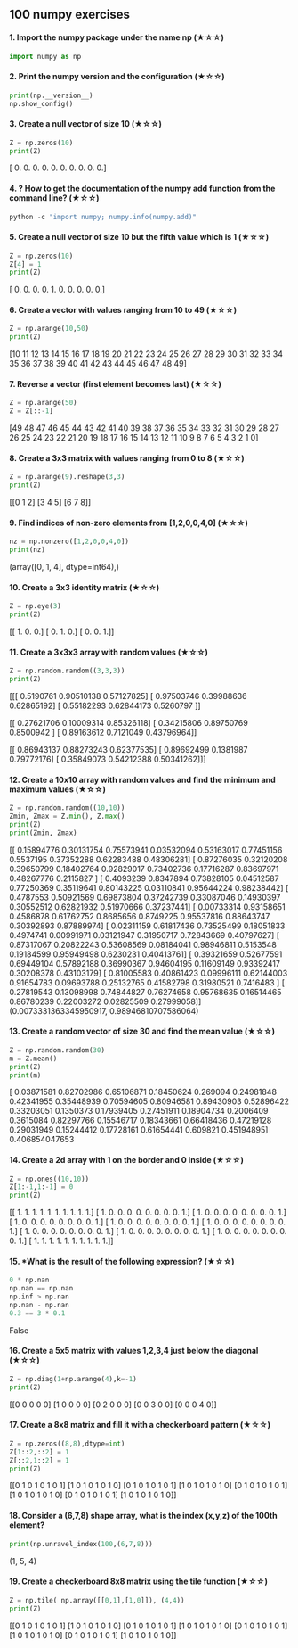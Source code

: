 ## 100 numpy exercises ##
#### 1. Import the numpy package under the name np (★☆☆) ####
```python
import numpy as np
```
#### 2. Print the numpy version and the configuration (★☆☆) ####
```python
print(np.__version__)
np.show_config()
```
#### 3. Create a null vector of size 10 (★☆☆) ####
```python
Z = np.zeros(10)
print(Z)
```
[ 0.  0.  0.  0.  0.  0.  0.  0.  0.  0.]

#### 4. ? How to get the documentation of the numpy add function from the command line? (★☆☆) ####
```python
python -c "import numpy; numpy.info(numpy.add)"
```
#### 5. Create a null vector of size 10 but the fifth value which is 1 (★☆☆) ####
```python
Z = np.zeros(10)
Z[4] = 1
print(Z)
```
[ 0.  0.  0.  0.  1.  0.  0.  0.  0.  0.]
#### 6. Create a vector with values ranging from 10 to 49 (★☆☆) ####
```python
Z = np.arange(10,50)
print(Z)
```
[10 11 12 13 14 15 16 17 18 19 20 21 22 23 24 25 26 27 28 29 30 31 32 33 34
 35 36 37 38 39 40 41 42 43 44 45 46 47 48 49]
#### 7. Reverse a vector (first element becomes last) (★☆☆) ####
```python
Z = np.arange(50)
Z = Z[::-1]
```
[49 48 47 46 45 44 43 42 41 40 39 38 37 36 35 34 33 32 31 30 29 28 27 26 25
 24 23 22 21 20 19 18 17 16 15 14 13 12 11 10  9  8  7  6  5  4  3  2  1  0]
#### 8. Create a 3x3 matrix with values ranging from 0 to 8 (★☆☆) ####
```python
Z = np.arange(9).reshape(3,3)
print(Z)
```
[[0 1 2]
 [3 4 5]
 [6 7 8]]
#### 9. Find indices of non-zero elements from [1,2,0,0,4,0] (★☆☆) ####
```python
nz = np.nonzero([1,2,0,0,4,0])
print(nz)
```
(array([0, 1, 4], dtype=int64),)
#### 10. Create a 3x3 identity matrix (★☆☆) ####
```python
Z = np.eye(3)
print(Z)
```
[[ 1.  0.  0.]
 [ 0.  1.  0.]
 [ 0.  0.  1.]]
#### 11. Create a 3x3x3 array with random values (★☆☆) ####
```python
Z = np.random.random((3,3,3))
print(Z)
```
[[[ 0.5190761   0.90510138  0.57127825]
  [ 0.97503746  0.39988636  0.62865192]
  [ 0.55182293  0.62844173  0.5260797 ]]

 [[ 0.27621706  0.10009314  0.85326118]
  [ 0.34215806  0.89750769  0.8500942 ]
  [ 0.89163612  0.7121049   0.43796964]]

 [[ 0.86943137  0.88273243  0.62377535]
  [ 0.89692499  0.1381987   0.79772176]
  [ 0.35849073  0.54212388  0.50341262]]]
#### 12. Create a 10x10 array with random values and find the minimum and maximum values (★☆☆) ####
```python
Z = np.random.random((10,10))
Zmin, Zmax = Z.min(), Z.max()
print(Z)
print(Zmin, Zmax)
```
[[ 0.15894776  0.30131754  0.75573941  0.03532094  0.53163017  0.77451156
   0.5537195   0.37352288  0.62283488  0.48306281]
 [ 0.87276035  0.32120208  0.39650799  0.18402764  0.92829017  0.73402736
   0.17716287  0.83697971  0.48267776  0.2115827 ]
 [ 0.4093239   0.8347894   0.73828105  0.04512587  0.77250369  0.35119641
   0.80143225  0.03110841  0.95644224  0.98238442]
 [ 0.4787553   0.50921569  0.69873804  0.37242739  0.33087046  0.14930397
   0.30552512  0.62821932  0.51970666  0.37237441]
 [ 0.00733314  0.93158651  0.4586878   0.61762752  0.8685656   0.8749225
   0.95537816  0.88643747  0.30392893  0.87889974]
 [ 0.02311159  0.61817436  0.73525499  0.18051833  0.4974741   0.00991971
   0.03121947  0.31950717  0.72843669  0.40797627]
 [ 0.87317067  0.20822243  0.53608569  0.08184041  0.98946811  0.5153548
   0.19184599  0.95949498  0.6230231   0.40413761]
 [ 0.39321659  0.52677591  0.69449104  0.57892188  0.36990367  0.94604195
   0.11609149  0.93392417  0.30208378  0.43103179]
 [ 0.81005583  0.40861423  0.09996111  0.62144003  0.91654783  0.09693788
   0.25132765  0.41582798  0.31980521  0.7416483 ]
 [ 0.27819543  0.13098998  0.74844827  0.76274658  0.95768635  0.16514465
   0.86780239  0.22003272  0.02825509  0.27999058]]
(0.0073331363345950917, 0.98946810707586064)
#### 13. Create a random vector of size 30 and find the mean value (★☆☆) ####
```python
Z = np.random.random(30)
m = Z.mean()
print(Z)
print(m)
```
[ 0.03871581  0.82702986  0.65106871  0.18450624  0.269094    0.24981848
  0.42341955  0.35448939  0.70594605  0.80946581  0.89430903  0.52896422
  0.33203051  0.1350373   0.17939405  0.27451911  0.18904734  0.2006409
  0.3615084   0.82297766  0.15546717  0.18343661  0.66418436  0.47219128
  0.29031949  0.15244412  0.17728161  0.61654441  0.609821    0.45194895]
0.406854047653
#### 14. Create a 2d array with 1 on the border and 0 inside (★☆☆) ####
```python
Z = np.ones((10,10))
Z[1:-1,1:-1] = 0
print(Z)
```
[[ 1.  1.  1.  1.  1.  1.  1.  1.  1.  1.]
 [ 1.  0.  0.  0.  0.  0.  0.  0.  0.  1.]
 [ 1.  0.  0.  0.  0.  0.  0.  0.  0.  1.]
 [ 1.  0.  0.  0.  0.  0.  0.  0.  0.  1.]
 [ 1.  0.  0.  0.  0.  0.  0.  0.  0.  1.]
 [ 1.  0.  0.  0.  0.  0.  0.  0.  0.  1.]
 [ 1.  0.  0.  0.  0.  0.  0.  0.  0.  1.]
 [ 1.  0.  0.  0.  0.  0.  0.  0.  0.  1.]
 [ 1.  0.  0.  0.  0.  0.  0.  0.  0.  1.]
 [ 1.  1.  1.  1.  1.  1.  1.  1.  1.  1.]]
#### 15. *What is the result of the following expression? (★☆☆) ####
```python
0 * np.nan
np.nan == np.nan
np.inf > np.nan
np.nan - np.nan
0.3 == 3 * 0.1
```
False
#### 16. Create a 5x5 matrix with values 1,2,3,4 just below the diagonal (★☆☆) ####
```python
Z = np.diag(1+np.arange(4),k=-1)
print(Z)
```
[[0 0 0 0 0]
 [1 0 0 0 0]
 [0 2 0 0 0]
 [0 0 3 0 0]
 [0 0 0 4 0]]
#### 17. Create a 8x8 matrix and fill it with a checkerboard pattern (★☆☆) ####
```python
Z = np.zeros((8,8),dtype=int)
Z[1::2,::2] = 1
Z[::2,1::2] = 1
print(Z)
```
[[0 1 0 1 0 1 0 1]
 [1 0 1 0 1 0 1 0]
 [0 1 0 1 0 1 0 1]
 [1 0 1 0 1 0 1 0]
 [0 1 0 1 0 1 0 1]
 [1 0 1 0 1 0 1 0]
 [0 1 0 1 0 1 0 1]
 [1 0 1 0 1 0 1 0]]
#### 18. Consider a (6,7,8) shape array, what is the index (x,y,z) of the 100th element? ####
```python
print(np.unravel_index(100,(6,7,8)))
```
(1, 5, 4)
#### 19. Create a checkerboard 8x8 matrix using the tile function (★☆☆) ####
```python
Z = np.tile( np.array([[0,1],[1,0]]), (4,4))
print(Z)
```
[[0 1 0 1 0 1 0 1]
 [1 0 1 0 1 0 1 0]
 [0 1 0 1 0 1 0 1]
 [1 0 1 0 1 0 1 0]
 [0 1 0 1 0 1 0 1]
 [1 0 1 0 1 0 1 0]
 [0 1 0 1 0 1 0 1]
 [1 0 1 0 1 0 1 0]]